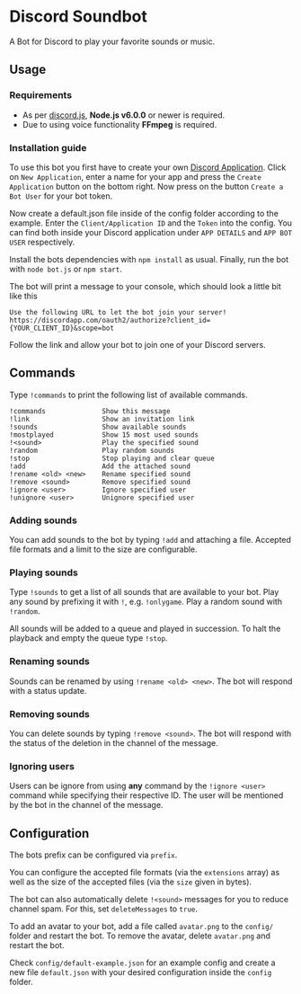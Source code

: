 Discord Soundbot
================

A Bot for Discord to play your favorite sounds or music.

## Usage

### Requirements

+ As per [discord.js](https://github.com/hydrabolt/discord.js#installation), **Node.js v6.0.0** or newer is required.
+ Due to using voice functionality **FFmpeg** is required.


### Installation guide

To use this bot you first have to create your own [Discord Application](https://discordapp.com/developers/applications/me). Click on `New Application`, enter a name for your app and press the `Create Application` button on the bottom right. Now press on the button `Create a Bot User` for your bot token.

Now create a default.json file inside of the config folder according to the example. Enter the `Client/Application ID` and the `Token` into the config. You can find both inside your Discord application under `APP DETAILS` and `APP BOT USER` respectively.

Install the bots dependencies with `npm install` as usual.
Finally, run the bot with `node bot.js` or `npm start`.

The bot will print a message to your console, which should look a little bit like this

```
Use the following URL to let the bot join your server!
https://discordapp.com/oauth2/authorize?client_id={YOUR_CLIENT_ID}&scope=bot
```

Follow the link and allow your bot to join one of your Discord servers.

## Commands

Type `!commands` to print the following list of available commands.

```
!commands              Show this message
!link                  Show an invitation link
!sounds                Show available sounds
!mostplayed            Show 15 most used sounds
!<sound>               Play the specified sound
!random                Play random sounds
!stop                  Stop playing and clear queue
!add                   Add the attached sound
!rename <old> <new>    Rename specified sound
!remove <sound>        Remove specified sound
!ignore <user>         Ignore specified user
!unignore <user>       Unignore specified user
```

### Adding sounds

You can add sounds to the bot by typing `!add` and attaching a file. Accepted file formats and a limit to the size are configurable.

### Playing sounds

Type `!sounds` to get a list of all sounds that are available to your bot. Play any sound by prefixing it with `!`, e.g. `!onlygame`. Play a random sound with `!random`.

All sounds will be added to a queue and played in succession. To halt the playback and empty the queue type `!stop`.

### Renaming sounds

Sounds can be renamed by using `!rename <old> <new>`. The bot will respond with a status update.

### Removing sounds

You can delete sounds by typing `!remove <sound>`. The bot will respond with the status of the deletion in the channel of the message.

### Ignoring users

Users can be ignore from using **any** command by the `!ignore <user>` command while specifying their respective ID. The user will be mentioned by the bot in the channel of the message.


## Configuration

The bots prefix can be configured via `prefix`.

You can configure the accepted file formats (via the `extensions` array) as well as the size of the accepted files (via the `size` given in bytes).

The bot can also automatically delete `!<sound>` messages for you to reduce channel spam. For this, set `deleteMessages` to `true`.

To add an avatar to your bot, add a file called `avatar.png` to the `config/` folder and restart the bot. To remove the avatar, delete `avatar.png` and restart the bot.

Check `config/default-example.json` for an example config and create a new file `default.json` with your desired configuration inside the `config` folder.

